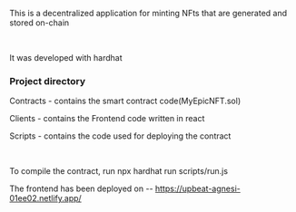 <p>This is a decentralized application for minting NFts that are generated and stored on-chain</p><br>
<p>It was developed with hardhat</p>
<h3>Project directory</h3>
<p> Contracts - contains the smart contract code(MyEpicNFT.sol)</p>
<p> Clients - contains the Frontend code written in react</p>
<p> Scripts - contains the code used for deploying the contract </p> <br>

<p> To compile the contract, run npx hardhat run scripts/run.js</p>

The frontend has been deployed on -- https://upbeat-agnesi-01ee02.netlify.app/


```
